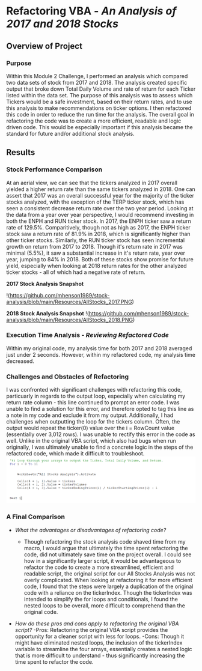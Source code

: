 # **Refactoring VBA** - *An Analysis of 2017 and 2018 Stocks*

## **Overview of Project**

### **Purpose**
Within this Module 2 Challenge, I performed an analysis which compared two data sets of stock from 2017 and 2018. The analysis created specific output that broke down Total Daily Volume and rate of return for each Ticker listed within the data set. 
The purpose of this analysis was to assess which Tickers would be a safe investment, based on their return rates, and to use this analysis to make recommendations on ticker options. I then refactored this code in order to reduce the run time for the analysis. The overall goal in refactoring the code was to create a more efficient, readable and logic driven code. This would be especially important if this analysis became the standard for future and/or additional stock analysis.  

## **Results**

### **Stock Performance Comparison**
At an aerial view, we can see that the tickers analyzed in 2017 overall yielded a higher return rate than the same tickers analyzed in 2018. One can assert that 2017 was an overall successful year for the majority of the ticker stocks analyzed, with the exception of the TERP ticker stock, which has seen a consistent decrease return rate over the two year period. 
Looking at the data from a year over year perspective, I would recommend investing in both the ENPH and RUN ticker stock. In 2017, the ENPH ticker saw a return rate of 129.5%. Comparitively, though not as high as 2017, the ENPH ticker stock saw a return rate of 81.9% in 2018, which is significantly higher than other ticker stocks. 
Similarly, the RUN ticker stock has seen incremental growth on return from 2017 to 2018. Though it's return rate in 2017 was minimal (5.5%), it saw a substantial increase in it's return rate, year over year, jumping to 84% in 2018. 
Both of these stocks show promise for future yield, especially when looking at 2018 return rates for the other analyzed ticker stocks - all of which had a negative rate of return. 

**2017 Stock Analysis Snapshot**

!(https://github.com/mhenson1989/stock-analysis/blob/main/Resources/AllStocks_2017.PNG)

**2018 Stock Analysis Snapshot**
!(https://github.com/mhenson1989/stock-analysis/blob/main/Resources/AllStocks_2018.PNG)

### **Execution Time Analysis - *Reviewing Refactored Code***
Within my original code, my analysis time for both 2017 and 2018 averaged just under 2 seconds. However, within my refactored code, my analysis time decreased. 

### **Challenges and Obstacles of Refactoring**
I was confronted with significant challenges with refactoring this code, particuarly in regards to the output loop, especially when calculating my return rate column - this line continued to prompt an error code. I was unable to find a solution for this error, and therefore opted to tag this line as a note in my code and exclude it from my output. Additionally, I had challenges when outputting the loop for the tickers column. Often, the output would repeat the ticker(0) value over the i = RowCount value (essentially over 3,012 rows). I was unable to rectify this error in the code as well. Unlike in the original VBA script, which also had bugs when run originally, I was ultimately unable to find a concrete logic in the steps of the refactored code, which made it difficult to troubleshoot. 
![Refactored Code with Errors](https://github.com/mhenson1989/stock-analysis/blob/main/Resources/CodeSnippet_Step4.PNG)


### **A Final Comparison**


- *What the advantages or disadvantages of refactoring code?*
	- Though refactoring the stock analysis code shaved time from my macro, I would argue that ultimately the time spent refactoring the code, did not ultimately save time on the project overall. I could see how in a significantly larger script, it would be advantageous to refactor the code to create a more streamlined, efficient and readable script, the original script for our All Stocks Analysis was not overly complicated. When looking at refactoring it for more efficient code, I found that the steps were largely a duplication of the original code with a reliance on the tickerIndex. Though the tickerIndex was intended to simplify the for loops and conditionals, I found the nested loops to be overall, more difficult to comprehend than the original code. 


- *How do these pros and cons apply to refactoring the original VBA script?*
	-Pros: Refactoring the original VBA script provides the opportunity for a cleaner script with less for loops.
	-Cons: Though it might have eliminated nested loops, the inclusion of the tickerIndex variable to streamline the four arrays, essentially creates a nested logic that is more difficult to understand - thus significantly increasing the time spent to refactor the code. 


